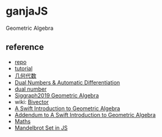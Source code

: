 # ganjaJS

Geometric Algebra

## reference

- [repo](https://github.com/enkimute/ganja.js)
- [tutorial](https://observablehq.com/@enkimute?tab=notebooks&type=public)
- [几何代数](<https://math.libretexts.org/Bookshelves/Abstract_and_Geometric_Algebra/Introduction_to_Algebraic_Structures_(Denton)/03%3A_Groups_II/3.02%3A_Visualizing_Groups-_Cayley_Graphs>)
- [Dual Numbers & Automatic Differentiation](https://blog.demofox.org/2014/12/30/dual-numbers-automatic-differentiation/)
- [dual number](https://en.wikipedia.org/wiki/Dual_number)
- [Siggraph2019 Geometric Algebra](https://www.youtube.com/watch?v=tX4H_ctggYo)
- wiki: [Bivector](https://en.wikipedia.org/wiki/Bivector)
- [A Swift Introduction to Geometric Algebra](https://www.youtube.com/watch?v=60z_hpEAtD8)
- [Addendum to A Swift Introduction to Geometric Algebra](https://www.youtube.com/watch?v=0bOiy0HVMqA)
- [Maths](https://www.euclideanspace.com/maths/algebra/clifford/index.htm)
- [Mandelbrot Set in JS](https://dev.to/foqc/mandelbrot-set-in-js-480o)
